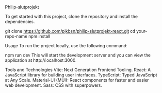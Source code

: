 Philip-slutprojekt

To get started with this project, clone the repository and install the dependencies.

git clone https://github.com/pjkbsn/philip-slutprojekt-react.git
cd your-repo-name
npm install

Usage
To run the project locally, use the following command:

npm run dev
This will start the development server and you can view the application at http://localhost:3000.

Tools and Technologies
Vite: Next Generation Frontend Tooling.
React: A JavaScript library for building user interfaces.
TypeScript: Typed JavaScript at Any Scale.
Material-UI (MUI): React components for faster and easier web development.
Sass: CSS with superpowers.
